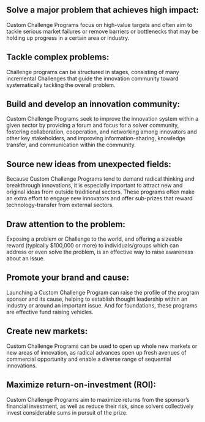 

## Solve a major problem that achieves high impact: 
    
Custom Challenge Programs focus on high-value targets and often aim to tackle serious market failures or remove barriers
or bottlenecks that may be holding up progress in a certain area or industry.

## Tackle complex problems: 
    
Challenge programs can be structured in stages, consisting of many incremental Challenges that guide the innovation 
community toward systematically tackling the overall problem.

## Build and develop an innovation community: 

Custom Challenge Programs seek to improve the innovation system within a given sector by providing a forum and focus 
for a solver community, fostering collaboration, cooperation, and networking among innovators and other key stakeholders, 
and improving information-sharing, knowledge transfer, and communication within the community.

## Source new ideas from unexpected fields: 
    
Because Custom Challenge Programs tend to demand radical thinking and breakthrough innovations, it is especially 
important to attract new and original ideas from outside traditional sectors. These programs often make an extra 
effort to engage new innovators and offer sub-prizes that reward technology-transfer from external sectors.

## Draw attention to the problem: 
    
Exposing a problem or Challenge to the world, and offering a sizeable reward (typically $100,000 or more) to 
individuals/groups which can address or even solve the problem, is an effective way to raise awareness about an issue.

## Promote your brand and cause: 
    
Launching a Custom Challenge Program can raise the profile of the program sponsor and its cause, helping to establish 
thought leadership within an industry or around an important issue. And for foundations, these programs are effective 
fund raising vehicles.

## Create new markets: 
    
Custom Challenge Programs can be used to open up whole new markets or new areas of innovation, as radical advances open 
up fresh avenues of commercial opportunity and enable a diverse range of sequential innovations.

## Maximize return-on-investment (ROI): 

Custom Challenge Programs aim to maximize returns from the sponsor’s financial investment, as well as reduce their risk, 
since solvers collectively invest considerable sums in pursuit of the prize.
